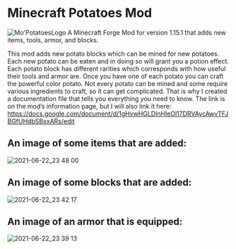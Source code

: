 # Minecraft Potatoes Mod
![Mo'PotatoesLogo](https://user-images.githubusercontent.com/71343788/123058408-a4143700-d3bd-11eb-9854-14fd9a46b7cc.png)
A Minecraft Forge Mod for version 1.15.1 that adds new items, tools, armor, and blocks. 

This mod adds new potato blocks which can be mined for new potatoes. Each new potato can be eaten and in doing so will grant you a potion effect. Each potato block has different rarities which corresponds with how useful their tools and armor are. Once you have one of each potato you can craft the powerful color potato. Not every potato can be mined and some require various ingredients to craft, so it can get complicated. That is why I created a documentation file that tells you everything you need to know. The link is on the mod’s information page, but I will also link it here: https://docs.google.com/document/d/1gHvwHGLDInHleOl17DRVAycAwvTFJBGfUHdbSBxxARs/edit

An image of some items that are added:
--
![2021-06-22_23 48 00](https://user-images.githubusercontent.com/71343788/123058470-b5f5da00-d3bd-11eb-933e-70cd5967c820.png)

An image of some blocks that are added:
--
![2021-06-22_23 42 17](https://user-images.githubusercontent.com/71343788/123058982-31f02200-d3be-11eb-8507-80e51b071eae.png)

An image of an armor that is equipped:
--
![2021-06-22_23 39 13](https://user-images.githubusercontent.com/71343788/123058650-e3db1e80-d3bd-11eb-8bda-a352070a6192.png)
